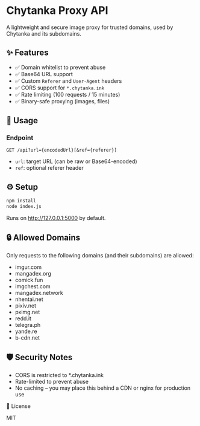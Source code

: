 # Chytanka Proxy API

A lightweight and secure image proxy for trusted domains, used by Chytanka and its subdomains.

## ✨ Features

- ✅ Domain whitelist to prevent abuse
- ✅ Base64 URL support
- ✅ Custom `Referer` and `User-Agent` headers
- ✅ CORS support for `*.chytanka.ink`
- ✅ Rate limiting (100 requests / 15 minutes)
- ✅ Binary-safe proxying (images, files)

## 🚀 Usage

### Endpoint

`GET /api?url={encodedUrl}[&ref={referer}]`

- `url`: target URL (can be raw or Base64-encoded)
- `ref`: optional referer header

## ⚙️ Setup

```bash
npm install
node index.js
```

Runs on http://127.0.0.1:5000 by default.

## 🔒 Allowed Domains

Only requests to the following domains (and their subdomains) are allowed:

- imgur.com
- mangadex.org
- comick.fun
- imgchest.com
- mangadex.network
- nhentai.net
- pixiv.net
- pximg.net
- redd.it
- telegra.ph
- yande.re
- b-cdn.net

## 🛡 Security Notes

- CORS is restricted to *.chytanka.ink
- Rate-limited to prevent abuse
- No caching – you may place this behind a CDN or nginx for production use

📄 License

MIT

